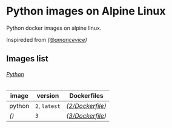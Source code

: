 # Python images on Alpine Linux

Python docker images on alpine linux.

Inspireded from *([@amancevice](https://github.com/amancevice/pandas))*

## Images list

###### [Python](https://hub.docker.com/r/phirov/python/)

image    | version | Dockerfiles
---------|--------|------------------
python   | `2`, `latest` | *([2/Dockerfile](https://github.com/phirov/docker-python/tree/master/pure/2/Dockerfile))*
*()* | `3` | *([3/Dockerfile](https://github.com/phirov/docker-python/tree/master/pure/3/Dockerfile))*
